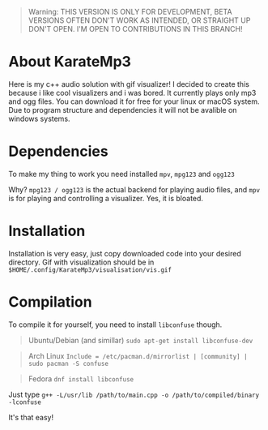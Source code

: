 > Warning: THIS VERSION IS ONLY FOR DEVELOPMENT, BETA VERSIONS OFTEN DON'T WORK AS INTENDED, OR STRAIGHT UP DON'T OPEN. I'M OPEN TO CONTRIBUTIONS IN THIS BRANCH!

# About KarateMp3
Here is my c++ audio solution with gif visualizer!
I decided to create this because i like cool visualizers and i was bored.
It currently plays only mp3 and ogg files.
You can download it for free for your linux or macOS system.
Due to program structure and dependencies it will not be avalible on windows systems.

# Dependencies
To make my thing to work you need installed `mpv`, `mpg123` and `ogg123`

Why? `mpg123 / ogg123` is the actual backend for playing audio files, and `mpv` is for playing and controlling a visualizer. Yes, it is bloated.

# Installation
Installation is very easy, just copy downloaded code into your desired directory.
Gif with visualization should be in `$HOME/.config/KarateMp3/visualisation/vis.gif`

# Compilation
To compile it for yourself, you need to install `libconfuse` though.

> Ubuntu/Debian (and simillar)
```sudo apt-get install libconfuse-dev```

> Arch Linux
```Include = /etc/pacman.d/mirrorlist | [community] | sudo pacman -S confuse```


> Fedora
```dnf install libconfuse```

Just type `g++ -L/usr/lib /path/to/main.cpp -o /path/to/compiled/binary -lconfuse`

It's that easy!
